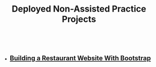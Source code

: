 <br /><br />

<h1 align="center">Deployed Non-Assisted Practice Projects</h1>

<br /><br /><br />

- ## <a href = "https://e-learning-projects.herokuapp.com/restaurant/restaurant.html">Building a Restaurant Website With Bootstrap</a>
